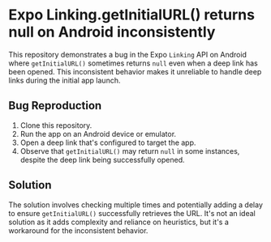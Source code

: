 # Expo Linking.getInitialURL() returns null on Android inconsistently

This repository demonstrates a bug in the Expo `Linking` API on Android where `getInitialURL()` sometimes returns `null` even when a deep link has been opened.  This inconsistent behavior makes it unreliable to handle deep links during the initial app launch.

## Bug Reproduction

1. Clone this repository.
2. Run the app on an Android device or emulator.
3. Open a deep link that's configured to target the app.
4. Observe that `getInitialURL()` may return `null` in some instances, despite the deep link being successfully opened.

## Solution

The solution involves checking multiple times and potentially adding a delay to ensure `getInitialURL()` successfully retrieves the URL.  It's not an ideal solution as it adds complexity and reliance on heuristics, but it's a workaround for the inconsistent behavior.